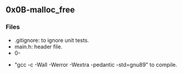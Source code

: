 ## 0x0B-malloc_free
### Files
- .gitignore: to ignore unit tests.
- main.h: header file.
- 0-

+ "gcc -c -Wall -Werror -Wextra -pedantic -std=gnu89" to compile.

